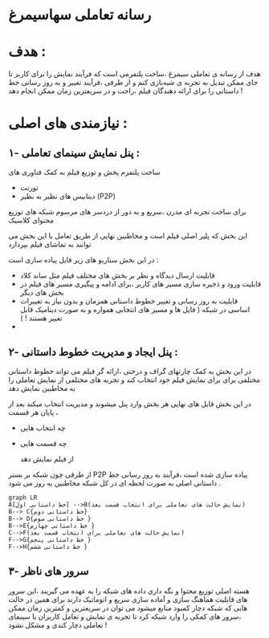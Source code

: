# رسانه تعاملی سها‌سیمرغ



# هدف : 

هدف از رسانه ی تعاملی سیمرغ ،‌ساخت پلتفرمی است که فرآیند نمایش را برای کاربر تا جای ممکن تبدیل به تجربه ی شبه‌بازی کنم و از طرفی ،فرآیند تغییر و به روز رسانی خط داستانی را برای ارائه دهندگان فیلم ،‌راحت و در سریعترین زمان ممکن انجام دهد !

# نیازمندی های اصلی :

## ۱- پنل نمایش سینمای تعاملی :

 ساخت پلتفرم پخش و توزیع فیلم به کمک فناوری های 

- تورنت
- دیتابیس های نظیر به نظیر (P2P)

برای ساخت تجربه ای مدرن ،سریع و به دور از دردسر های مرسوم شبکه های توزیع محتوای کلاسیک

این بخش که پلیر اصلی فیلم است و مخاطبین نهایی از طریق تعامل با این بخش می توانند به تماشای فیلم بپردازد

در این بخش سناریو های زیر قایل پیاده سازی است :

- قابلیت ارسال دیدگاه و نظر بر بخش های مختلف فیلم مثل ساند کلاد
- قابلیت ورود و ذخیره سازی مسیر های کاربر ،برای ادامه و پیگیری مسیر های فیلم در بخش های دیگر
- قابلیت به روز رسانی و تغییر خطوط داستانی همزمان و بدون نیاز به تغییرات اساسی در شبکه ( فایل ها و مسیر های انتخابی همواره و به صورت دینامیک قابل تغییر هستند ! )
- 

## ۲- پنل ایجاد و مدیریت خطوط داستانی :

در این بخش به کمک چارتهای گراف و درختی ،‌ارائه گر فیلم می تواند خطوط داستانی مختلفی برای برای نمایش فیلم خود انتخاب کند و تجربه های مختلفی از نمایش تعاملی را به مخاطبین نمایش دهد

در این بخش فایل های نهایی هر بخش وارد پنل میشوند و مدیریت انتخاب میکند بعد از پایان هر قسمت ،‌

- چه انتخاب هایی

- چه قسمت هایی

  از فیلم نمایش دهد



از طرفی چون شبکه بر بستر P2P پیاده سازی شده است ،‌فرآیند به روز رسانی خط داستانی اصلی به صورت لحظه ای در کل شبکه مخاطبین به روز می شود .



```mermaid
graph LR
A[خط داستانی اول] -->B(نمایش حالت های تعاملی برای انتخاب قسمت بعد)
B--> C{خط داستانی دوم}
B--> D{خط داستانی سوم }
B-->E{خط داستانی چهارم }
C-->F(نمایش حالت های تعاملی برای انتخاب قسمت بعد)
F-->G{خط داستانی پنجم }
F-->H{خط داستانی ششم }
```


## ۳- سرور های ناظر 

هسته اصلی توزیع محتوا و نگه داری داده های شبکه را به عهده می گیریند ،‌این سرور های قابلیت هماهنگ سازی و آماده سازی سریع و اتوماتیک دارند برای همین در حالت هایی که شبکه دچار کمبود منابع میشود می توان در سریعترین و کمترین زمان ممکن ،‌سرور های کمکی را وارد شبکه کرد تا تجربه ی نمایش و تعامل کاربران با سینمای تعاملی دچار کندی و مشکل نشود !
